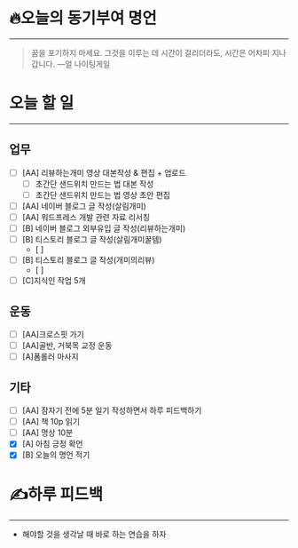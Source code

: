 # 🔥오늘의 동기부여 명언

---
> 꿈을 포기하지 마세요. 그것을 이루는 데 시간이 걸리더라도, 시간은 어차피 지나갑니다.
> —얼 나이팅게일

# 오늘 할 일
---
## 업무
- [ ] [AA] 리뷰하는개미 영상 대본작성 & 편집 + 업로드
	- [ ] 초간단 샌드위치 만드는 법 대본 작성
	- [ ] 초간단 샌드위치 만드는 법 영상 초안 편집
- [ ] [AA] 네이버 블로그 글 작성(살림개미)
- [ ] [AA] 워드프레스 개발 관련 자료 리서칭
- [ ] [B] 네이버 블로그 외부유입 글 작성(리뷰하는개미)
- [ ] [B] 티스토리 블로그 글 작성(살림개미꿀템)
	- [ ] 
- [ ] [B] 티스토리 블로그 글 작성(개미의리뷰)
	- [ ] 
- [ ] [C]지식인 작업 5개

## 운동
- [ ] [AA]크로스핏 가기
- [ ] [AA]골반, 거북목 교정 운동
- [ ] [A]폼롤러 마사지

## 기타
- [ ] [AA] 잠자기 전에 5분 일기 작성하면서 하루 피드백하기
- [ ] [AA] 책 10p 읽기
- [ ] [AA] 명상 10분
- [x] [A] 아침 긍정 확언
- [x] [B] 오늘의 명언 적기

# ✍하루 피드백
---
- 해야할 것을 생각날 때 바로 하는 연습을 하자
